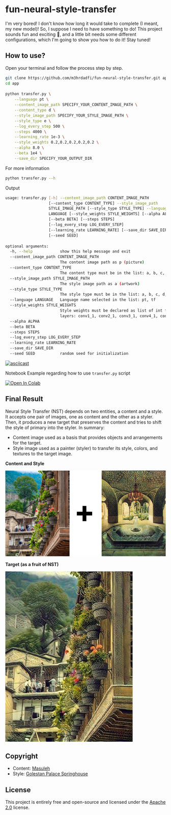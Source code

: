# fun-neural-style-transfer
I'm very bored! I don't know how long it would take to complete (I meant, my new model)! So, I suppose I need to have something to do! This project sounds fun and exciting 🤩, and a little bit needs some different configurations, which I'm going to show you how to do it! Stay tuned!

## How to use?
Open your terminal and follow the process step by step.

```bash
git clone https://github.com/m3hrdadfi/fun-neural-style-transfer.git app
cd app

python transfer.py \
    --language pt \
    --content_image_path SPECIFY_YOUR_CONTENT_IMAGE_PATH \
    --content_type d \
    --style_image_path SPECIFY_YOUR_STYLE_IMAGE_PATH \
    --style_type e \
    --log_every_step 500 \
    --steps 4000 \
    --learning_rate 1e-3 \
    --style_weights 0.2,0.2,0.2,0.2,0.2 \
    --alpha 8.0 \
    --beta 1e4 \
    --save_dir SPECIFY_YOUR_OUTPUT_DIR
```

For more information
```bash
python transfer.py --h
```

Output
```bash
usage: transfer.py [-h] --content_image_path CONTENT_IMAGE_PATH
                   [--content_type CONTENT_TYPE] --style_image_path
                   STYLE_IMAGE_PATH [--style_type STYLE_TYPE] --language
                   LANGUAGE [--style_weights STYLE_WEIGHTS] [--alpha ALPHA]
                   [--beta BETA] [--steps STEPS]
                   [--log_every_step LOG_EVERY_STEP]
                   [--learning_rate LEARNING_RATE] [--save_dir SAVE_DIR]
                   [--seed SEED]

optional arguments:
  -h, --help            show this help message and exit
  --content_image_path CONTENT_IMAGE_PATH
                        The content image path as p (picture)
  --content_type CONTENT_TYPE
                        The content type must be in the list: a, b, c, d, e
  --style_image_path STYLE_IMAGE_PATH
                        The style image path as a (artwork)
  --style_type STYLE_TYPE
                        The style type must be in the list: a, b, c, d, e
  --language LANGUAGE   Language name selected in the list: pt, tf
  --style_weights STYLE_WEIGHTS
                        Style weights must be declared as list of int for all
                        layers: conv1_1, conv2_1, conv3_1, conv4_1, conv4_1
  --alpha ALPHA
  --beta BETA
  --steps STEPS
  --log_every_step LOG_EVERY_STEP
  --learning_rate LEARNING_RATE
  --save_dir SAVE_DIR
  --seed SEED           random seed for initialization
```

[![asciicast](https://asciinema.org/a/353815.svg)](https://asciinema.org/a/353815)

Notebook Example regarding how to use `transfer.py` script

[![Open In Colab](https://colab.research.google.com/assets/colab-badge.svg)](https://colab.research.google.com/github/m3hrdadfi/fun-neural-style-transfer/blob/master/notebooks/PyTorch_Neural_Style_Transfer_CMD.ipynb)

## Final Result
Neural Style Transfer (NST) depends on two entities, a content and a style. It accepts one pair of images, one as content and the other as a styler. Then, it produces a new target that preserves the content and tries to shift the style of primary into the styler. In summary:

- Content image used as a basis that provides objects and arrangements for the target.
- Style image used as a painter (styler) to transfer its style, colors, and textures to the target image.

**Content and Style**

![Content - Style](/assets/content-style.png)

**Target (as a fruit of NST)**

![Content - Style](/assets/target.jpg)



## Copyright

- Content: [Masuleh](https://unsplash.com/photos/I5oxikudcFo)
- Style: [Golestan Palace Springhouse](https://fa.wikipedia.org/wiki/%D8%AD%D9%88%D8%B6%E2%80%8C%D8%AE%D8%A7%D9%86%D9%87_%D8%B9%D9%85%D8%A7%D8%B1%D8%AA_%DA%AF%D9%84%D8%B3%D8%AA%D8%A7%D9%86)
  

## License
This project is entirely free and open-source and licensed under the [Apache 2.0](https://www.apache.org/licenses/LICENSE-2.0) license.